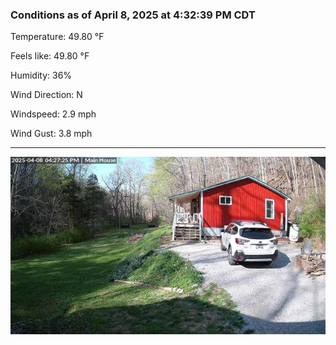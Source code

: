 ### Conditions as of April 8, 2025 at 4:32:39 PM CDT 

Temperature: 49.80 &deg;F

Feels like: 49.80 &deg;F

Humidity: 36%

Wind Direction: N

Windspeed: 2.9 mph

Wind Gust: 3.8 mph

---

<img src="./images/latest.jpeg"/>

